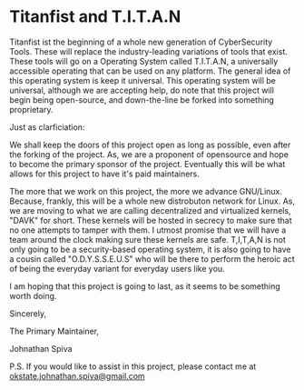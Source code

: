 # Titanfist and T.I.T.A.N

Titanfist ist the beginning of a whole new generation of CyberSecurity Tools. These will replace the industry-leading variations of tools that exist.
These tools will go on a Operating System called T.I.T.A.N, a universally accessible operating that can be used on any platform. The general idea of this 
operating system is keep it universal. This operating system will be universal, although we are accepting help, do note that this project will begin being open-source,
and down-the-line be forked into something proprietary. 

Just as clarficiation:

We shall keep the doors of this project open as long as possible, even after the forking of the project. As, we are a proponent of opensource and hope to become
the primary sponsor of the project. Eventually this will be what allows for this project to have it's paid maintainers.

The more that we work on this project, the more we advance GNU/Linux. Because, frankly, this will be a whole new distrobuton network for Linux. As, we are moving to 
what we are calling decentralized and virtualized kernels, "DAVK" for short. These kernels will be hosted in secrecy to make sure that no one attempts to tamper with them.
I utmost promise that we will have a team around the clock making sure these kernels are safe. T,I,T,A,N is not only going to be a security-based operating system, it is 
also going to have a cousin called "O.D.Y.S.S.E.U.S" who will be there to perform the heroic act of being the everyday variant for everyday users like you. 

I am hoping that this project is going to last, as it seems to be something worth doing.

Sincerely,

The Primary Maintainer,

Johnathan Spiva

P.S. If you would like to assist in this project, please contact me at okstate.johnathan.spiva@gmail.com
